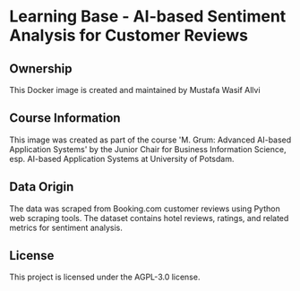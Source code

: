 # Learning Base - AI-based Sentiment Analysis for Customer Reviews

## Ownership
This Docker image is created and maintained by Mustafa Wasif Allvi

## Course Information
This image was created as part of the course 'M. Grum: Advanced AI-based Application Systems' by the Junior Chair for Business Information Science, esp. AI-based Application Systems at University of Potsdam.

## Data Origin
The data was scraped from Booking.com customer reviews using Python web scraping tools. The dataset contains hotel reviews, ratings, and related metrics for sentiment analysis.

## License 
This project is licensed under the AGPL-3.0 license.